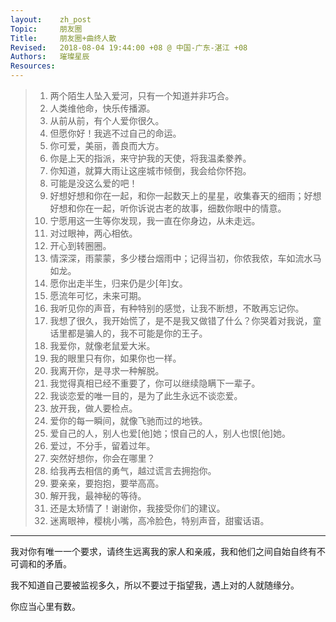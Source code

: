 ```yaml
---
layout:    zh_post
Topic:     朋友圈
Title:     朋友圈+曲终人散
Revised:   2018-08-04 19:44:00 +08 @ 中国-广东-湛江 +08
Authors:   璀璨星辰
Resources:
---
```


> 01. 两个陌生人坠入爱河，只有一个知道并非巧合。
> 01. 人类维他命，快乐传播源。
> 01. 从前从前，有个人爱你很久。
> 01. 但愿你好！我逃不过自己的命运。
> 01. 你可爱，美丽，善良而大方。
> 01. 你是上天的指派，来守护我的天使，将我温柔豢养。
> 01. 你知道，就算大雨让这座城市倾倒，我会给你怀抱。
> 01. 可能是没这么爱的吧！
> 01. 好想好想和你在一起，和你一起数天上的星星，收集春天的细雨；好想好想和你在一起，听你诉说古老的故事，细数你眼中的情意。
> 01. 宁愿用这一生等你发现，我一直在你身边，从未走远。
> 01. 对过眼神，两心相依。
> 01. 开心到转圈圈。
> 01. 情深深，雨蒙蒙，多少楼台烟雨中；记得当初，你侬我侬，车如流水马如龙。
> 01. 愿你出走半生，归来仍是少[年]女。
> 01. 愿流年可忆，未来可期。
> 01. 我听见你的声音，有种特别的感觉，让我不断想，不敢再忘记你。
> 01. 我想了很久，我开始慌了，是不是我又做错了什么？你哭着对我说，童话里都是骗人的，我不可能是你的王子。
> 01. 我爱你，就像老鼠爱大米。
> 01. 我的眼里只有你，如果你也一样。
> 01. 我离开你，是寻求一种解脱。
> 01. 我觉得真相已经不重要了，你可以继续隐瞒下一辈子。
> 01. 我谈恋爱的唯一目的，是为了此生永远不谈恋爱。
> 01. 放开我，做人要检点。
> 01. 爱你的每一瞬间，就像飞驰而过的地铁。
> 01. 爱自己的人，别人也爱[他]她；恨自己的人，别人也恨[他]她。
> 01. 爱过，不分手，留着过年。
> 01. 突然好想你，你会在哪里？
> 01. 给我再去相信的勇气，越过谎言去拥抱你。
> 01. 要亲亲，要抱抱，要举高高。
> 01. 解开我，最神秘的等待。
> 01. 还是太矫情了！谢谢你，我接受你们的建议。
> 01. 迷离眼神，樱桃小嘴，高冷脸色，特别声音，甜蜜话语。

--------------------------------------------------------------------------------

我对你有唯一一个要求，请终生远离我的家人和亲戚，我和他们之间自始自终有不可调和的矛盾。

我不知道自己要被监视多久，所以不要过于指望我，遇上对的人就随缘分。

你应当心里有数。